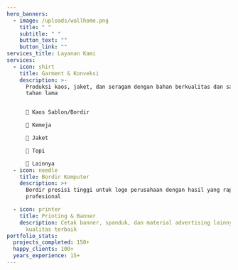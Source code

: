 ```yaml
---
hero_banners:
  - image: /uploads/wallhome.png
    title: " "
    subtitle: " "
    button_text: ""
    button_link: ""
services_title: Layanan Kami
services:
  - icon: shirt
    title: Garment & Konveksi
    description: >-
      Produksi kaos, jaket, dan seragam dengan bahan berkualitas dan sablon yang
      tahan lama


      	Kaos Sablon/Bordir

      	Kemeja

      	Jaket

      	Topi

      	Lainnya
  - icon: needle
    title: Bordir Komputer
    description: >+
      Bordir presisi tinggi untuk logo perusahaan dengan hasil yang rapi dan
      profesional

  - icon: printer
    title: Printing & Banner
    description: Cetak banner, spanduk, dan material advertising lainnya dengan
      kualitas terbaik
portfolio_stats:
  projects_completed: 150+
  happy_clients: 100+
  years_experience: 15+
---
```

